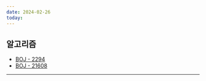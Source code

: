 ```yaml
---
date: 2024-02-26
today:
---
```

## 알고리즘
- [BOJ - 2294](https://www.acmicpc.net/problem/2294)
- [BOJ - 21608](https://www.acmicpc.net/problem/21608)

---

